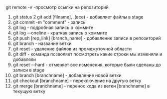 git remote -v -просмотр ссылки на репозиторий
1. git status
2 git add [filname], .(все) - добавляет файлы в stage
2. git commit -m "comment" - запись
3. git log - подробная запись о коммите
4. git log --oneline - краткая запись о коммите
5. git push [rep_link] [branch_name] - добавление записи в репозиторий
6. git branch - название ветки
7. git reset - удаление файлов из промежуточной области
8. git diff - команда позволяет посмотреть какие строки мы изменяли и добавляли
9. git reset --hard - отменяет все изменения, которые были сделаны до записи в stage
10. git branch [branchname]  - добавление новой ветки
11. git checkout [branchname] - переключение на другую ветку
12. git merge [branchname] - перенос кода из ветки [branchname] в текущую ветку